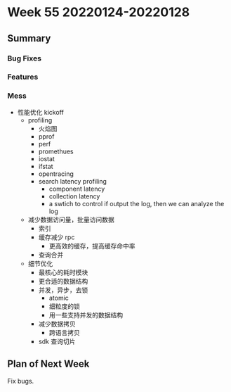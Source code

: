 # Week 55 20220124-20220128

## Summary

### Bug Fixes

### Features

### Mess

- 性能优化 kickoff
    - profiling
        - 火焰图
        - pprof
        - perf
        - promethues
        - iostat
        - ifstat
        - opentracing
        - search latency profiling
            - component latency
            - collection latency
            - a swtich to control if output the log, then we can analyze the log
    - 减少数据访问量，批量访问数据
        - 索引
        - 缓存减少 rpc
            - 更高效的缓存，提高缓存命中率
        - 查询合并
    - 细节优化
        - 最核心的耗时模块
        - 更合适的数据结构
        - 并发，异步，去锁
            - atomic
            - 细粒度的锁
            - 用一些支持并发的数据结构
        - 减少数据拷贝
            - 跨语言拷贝
        - sdk 查询切片

## Plan of Next Week

Fix bugs.



